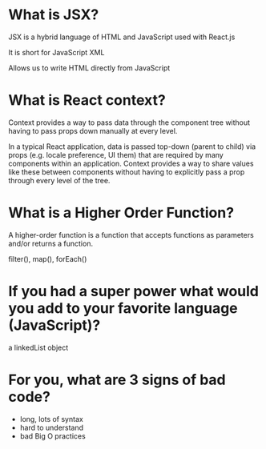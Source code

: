 # What is JSX?

JSX is a hybrid language of HTML and JavaScript used with React.js

It is short for JavaScript XML

Allows us to write HTML directly from JavaScript

# What is React context?

Context provides a way to pass data through the component tree without
having to pass props down manually at every level.

In a typical React application, data is passed top-down (parent to child) via props (e.g. locale preference, UI them) that are required by
many components within an application. Context provides a way to share
values like these between components without having to explicitly pass
a prop through every level of the tree.

# What is a Higher Order Function?

A higher-order function is a function that accepts functions as parameters and/or returns a function.

filter(), map(), forEach()

# If you had a super power what would you add to your favorite language (JavaScript)?

a linkedList object

# For you, what are 3 signs of bad code?

- long, lots of syntax
- hard to understand
- bad Big O practices
